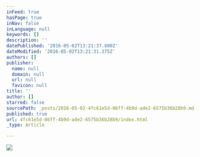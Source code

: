 ```yaml
---
inFeed: true
hasPage: true
inNav: false
inLanguage: null
keywords: []
description: ''
datePublished: '2016-05-02T13:21:37.800Z'
dateModified: '2016-05-02T13:21:31.375Z'
authors: []
publisher:
  name: null
  domain: null
  url: null
  favicon: null
title: ''
author: []
starred: false
sourcePath: _posts/2016-05-02-4fc61e5d-06ff-4b9d-ade2-6575b36b28b9.md
published: true
url: 4fc61e5d-06ff-4b9d-ade2-6575b36b28b9/index.html
_type: Article

---
```

![](https://the-grid-user-content.s3-us-west-2.amazonaws.com/550e84c6-8cab-48ef-b253-c942f3bf1914.jpg)